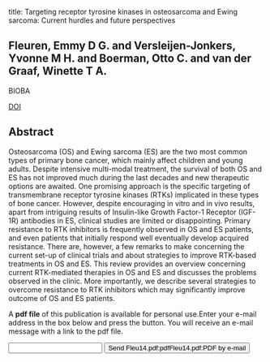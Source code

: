 title: Targeting receptor tyrosine kinases in osteosarcoma and Ewing sarcoma: Current hurdles and future perspectives

## Fleuren, Emmy D G. and Versleijen-Jonkers, Yvonne M H. and Boerman, Otto C. and van der Graaf, Winette T A.
BIOBA

<a href="https://doi.org/10.1016/j.bbcan.2014.02.005">DOI</a>

## Abstract
Osteosarcoma (OS) and Ewing sarcoma (ES) are the two most common types of primary bone cancer, which mainly affect children and young adults. Despite intensive multi-modal treatment, the survival of both OS and ES has not improved much during the last decades and new therapeutic options are awaited. One promising approach is the specific targeting of transmembrane receptor tyrosine kinases (RTKs) implicated in these types of bone cancer. However, despite encouraging in vitro and in vivo results, apart from intriguing results of Insulin-like Growth Factor-1 Receptor (IGF-1R) antibodies in ES, clinical studies are limited or disappointing. Primary resistance to RTK inhibitors is frequently observed in OS and ES patients, and even patients that initially respond well eventually develop acquired resistance. There are, however, a few remarks to make concerning the current set-up of clinical trials and about strategies to improve RTK-based treatments in OS and ES. This review provides an overview concerning current RTK-mediated therapies in OS and ES and discusses the problems observed in the clinic. More importantly, we describe several strategies to overcome resistance to RTK inhibitors which may significantly improve outcome of OS and ES patients.

A <b>pdf file</b> of this publication is available for personal use.Enter your e-mail address in the box below and press the button. You will receive an e-mail message with a link to the pdf file.
<form action="sender.php">  <input type="text" name="email">  <input type="submit" value="Send Fleu14.pdf:pdfFleu14.pdf:PDF by e-mail"></form>